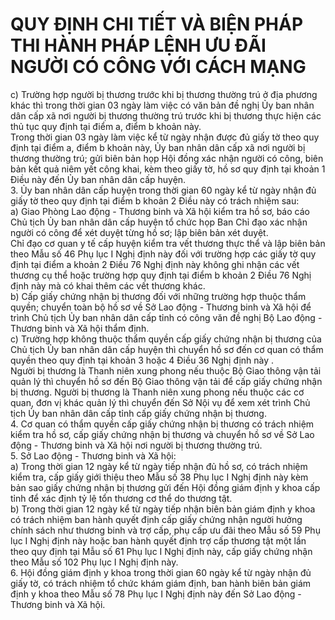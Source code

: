 # QUY ĐỊNH CHI TIẾT VÀ BIỆN PHÁP THI HÀNH PHÁP LỆNH ƯU ĐÃI NGƯỜI CÓ CÔNG VỚI CÁCH MẠNG

c) Trường hợp người bị thương trước khi bị thương thường trú ở địa phương khác thì trong thời gian 03 ngày làm việc có văn bản đề nghị Ủy ban nhân dân cấp xã nơi người bị thương thường trú trước khi bị thương thực hiện các thủ tục quy định tại điểm a, điểm b khoản này.  
Trong thời gian 03 ngày làm việc kể từ ngày nhận được đủ giấy tờ theo quy định tại điểm a, điểm b khoản này, Ủy ban nhân dân cấp xã nơi người bị thương thường trú; gửi biên bản họp Hội đồng xác nhận người có công, biên bản kết quả niêm yết công khai, kèm theo giấy tờ, hồ sơ quy định tại khoản 1 Điều này đến Ủy ban nhân dân cấp huyện.  
3. Ủy ban nhân dân cấp huyện trong thời gian 60 ngày kể từ ngày nhận đủ giấy tờ theo quy định tại điểm b khoản 2 Điều này có trách nhiệm sau:  
a) Giao Phòng Lao động - Thương binh và Xã hội kiểm tra hồ sơ, báo cáo Chủ tịch Ủy ban nhân dân cấp huyện tổ chức họp Ban Chỉ đạo xác nhận người có công để xét duyệt từng hồ sơ; lập biên bản xét duyệt.  
Chỉ đạo cơ quan y tế cấp huyện kiểm tra vết thương thực thể và lập biên bản theo Mẫu số 46 Phụ lục I Nghị định này đối với trường hợp các giấy tờ quy định tại điểm a khoản 2 Điều 76 Nghị định này không ghi nhận các vết thương cụ thể hoặc trường hợp quy định tại điểm b khoản 2 Điều 76 Nghị định này mà có khai thêm các vết thương khác.  
b) Cấp giấy chứng nhận bị thương đối với những trường hợp thuộc thẩm quyền; chuyển toàn bộ hồ sơ về Sở Lao động - Thương binh và Xã hội để trình Chủ tịch Ủy ban nhân dân cấp tỉnh có công văn đề nghị Bộ Lao động - Thương binh và Xã hội thẩm định.  
c) Trường hợp không thuộc thẩm quyền cấp giấy chứng nhận bị thương của Chủ tịch Ủy ban nhân dân cấp huyện thì chuyển hồ sơ đến cơ quan có thẩm quyền theo quy định tại khoản 3 hoặc 4 Điều 36 Nghị định này .  
Người bị thương là Thanh niên xung phong nếu thuộc Bộ Giao thông vận tải quản lý thì chuyển hồ sơ đến Bộ Giao thông vận tải để cấp giấy chứng nhận bị thương. Người bị thương là Thanh niên xung phong nếu thuộc các cơ quan, đơn vị khác quản lý thì chuyển đến Sở Nội vụ để xem xét trình Chủ tịch Ủy ban nhân dân cấp tỉnh cấp giấy chứng nhận bị thương.  
4. Cơ quan có thẩm quyền cấp giấy chứng nhận bị thương có trách nhiệm kiểm tra hồ sơ, cấp giấy chứng nhận bị thương và chuyển hồ sơ về Sở Lao động - Thương binh và Xã hội nơi người bị thương thường trú.  
5. Sở Lao động - Thương binh và Xã hội:  
a) Trong thời gian 12 ngày kể từ ngày tiếp nhận đủ hồ sơ, có trách nhiệm kiểm tra, cấp giấy giới thiệu theo Mẫu số 38 Phụ lục I Nghị định này kèm bản sao giấy chứng nhận bị thương gửi đến Hội đồng giám định y khoa cấp tỉnh để xác định tỷ lệ tổn thương cơ thể do thương tật.  
b) Trong thời gian 12 ngày kể từ ngày tiếp nhận biên bản giám định y khoa có trách nhiệm ban hành quyết định cấp giấy chứng nhận người hưởng chính sách như thương binh và trợ cấp, phụ cấp ưu đãi theo Mẫu số 59 Phụ lục I Nghị định này hoặc ban hành quyết định trợ cấp thương tật một lần theo quy định tại Mẫu số 61 Phụ lục I Nghị định này, cấp giấy chứng nhận theo Mẫu số 102 Phụ lục I  Nghị định này.  
6. Hội đồng giám định y khoa trong thời gian 60 ngày kể từ ngày nhận đủ giấy tờ, có trách nhiệm tổ chức khám giám định, ban hành biên bản giám định y khoa theo Mẫu số 78 Phụ lục I Nghị định này đến Sở Lao động - Thương binh và Xã hội.